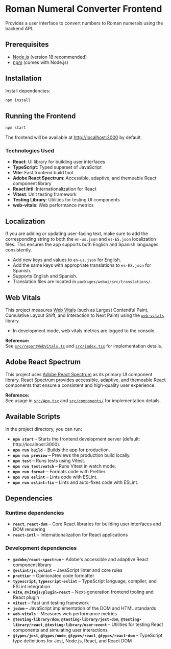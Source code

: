 # Roman Numeral Converter Frontend

Provides a user interface to convert numbers to Roman numerals using the backend API.

## Prerequisites

- [Node.js](https://nodejs.org/) (version 18 recommended)
- [npm](https://www.npmjs.com/) (comes with Node.js)

## Installation

Install dependencies:

```bash
npm install
```

## Running the Frontend

```bash
npm start
```

The frontend will be available at [http://localhost:3000](http://localhost:3000) by default.

### Technologies Used

- **React**: UI library for building user interfaces
- **TypeScript**: Typed superset of JavaScript
- **Vite**: Fast frontend build tool
- **Adobe React Spectrum**: Accessible, adaptive, and themeable React component library
- **React Intl**: Internationalization for React
- **Vitest**: Unit testing framework
- **Testing Library**: Utilities for testing UI components
- **web-vitals**: Web performance metrics

## Localization

If you are adding or updating user-facing text, make sure to add the corresponding string to both the `en-us.json` and `es-ES.json` localization files. This ensures the app supports both English and Spanish languages consistently.

- Add new keys and values to `en-us.json` for English.
- Add the same keys with appropriate translations to `es-ES.json` for Spanish.
- Supports English and Spanish.
- Translation files are located in `packages/webui/src/translations/`.

## Web Vitals

This project measures [Web Vitals](https://web.dev/vitals/) (such as Largest Contentful Paint, Cumulative Layout Shift, and Interaction to Next Paint) using the [`web-vitals`](https://www.npmjs.com/package/web-vitals) library.

- In development mode, web vitals metrics are logged to the console.

**Reference:**  
See [`src/reportWebVitals.ts`](./src/reportWebVitals.ts) and [`src/index.tsx`](./src/index.tsx) for implementation details.

## Adobe React Spectrum

This project uses [Adobe React Spectrum](https://react-spectrum.adobe.com/) as its primary UI component library. React Spectrum provides accessible, adaptive, and themeable React components that ensure a consistent and high-quality user experience.

**Reference:**  
See usage in [`src/App.tsx`](./src/App.tsx) and [`src/components/`](./src/components/) for implementation details.

## Available Scripts

In the project directory, you can run:

- **`npm start`** – Starts the frontend development server (default: http://localhost:3000).
- **`npm run build`** – Builds the app for production.
- **`npm run preview`** – Previews the production build locally.
- **`npm test`** – Runs tests using Vitest.
- **`npm run test:watch`** – Runs Vitest in watch mode.
- **`npm run format`** – Formats code with Prettier.
- **`npm run eslint`** – Lints code with ESLint.
- **`npm run eslint:fix`** – Lints and auto-fixes code with ESLint.

## Dependencies

### Runtime dependencies

- **`react`**, **`react-dom`** – Core React libraries for building user interfaces and DOM rendering
- **`react-intl`** – Internationalization for React applications

### Development dependencies

- **`@adobe/react-spectrum`** – Adobe's accessible and adaptive React component library
- **`@eslint/js`**, **`eslint`** – JavaScript linter and core rules
- **`prettier`** – Opinionated code formatter
- **`typescript`**, **`typescript-eslint`** – TypeScript language, compiler, and ESLint integration
- **`vite`**, **`@vitejs/plugin-react`** – Next-generation frontend tooling and React plugin
- **`vitest`** – Fast unit testing framework
- **`jsdom`** – JavaScript implementation of the DOM and HTML standards
- **`web-vitals`** – Measures web performance metrics
- **`@testing-library/dom`**, **`@testing-library/jest-dom`**, **`@testing-library/react`**, **`@testing-library/user-event`** – Utilities for testing React components and simulating user interactions
- **`@types/jest`**, **`@types/node`**, **`@types/react`**, **`@types/react-dom`** – TypeScript type definitions for Jest, Node.js, React, and React DOM
